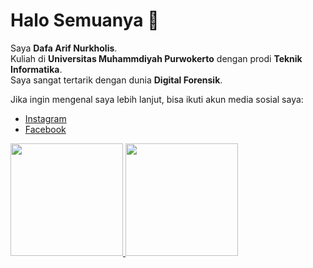 # Halo Semuanya 👋

Saya **Dafa Arif Nurkholis**.\
Kuliah di **Universitas Muhammdiyah Purwokerto** dengan prodi **Teknik Informatika**.\
Saya sangat tertarik dengan dunia **Digital Forensik**.

Jika ingin mengenal saya lebih lanjut, bisa ikuti akun media sosial saya:
* [Instagram](https://www.instagram.com/dafarifn20)
* [Facebook](https://www.facebook.com/dafa.a.nurkholis)

<p align="left">
<a href="https://github.com/Krafolis">
  <img height="180em" src="https://github-readme-stats-eight-theta.vercel.app/api?username=Krafolis&show_icons=true&theme=algolia&include_all_commits=true&count_private=true"/>
  <img height="180em" src="https://github-readme-stats-eight-theta.vercel.app/api/top-langs/?username=Krafolis&layout=compact&langs_count=8&theme=algolia"/>
</a>
</p>

<!--
**Krafolis/Krafolis** is a ✨ _special_ ✨ repository because its `README.md` (this file) appears on your GitHub profile.

Here are some ideas to get you started:

- 🔭 I’m currently working on ...
- 🌱 I’m currently learning ...
- 👯 I’m looking to collaborate on ...
- 🤔 I’m looking for help with ...
- 💬 Ask me about ...
- 📫 How to reach me: ...
- 😄 Pronouns: ...
- ⚡ Fun fact: ...
-->
